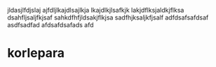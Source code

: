 jldasjlfdjslaj
ajfdljlkajdlsajlkja
lkajdlkjlsafkjk
lakjdflksjaldkjflksa
dsahfljsaljfkjsaf
sahkdfhfjldsakjflkjsa
sadfhjksaljkfjsalf
adfdsafsafdsaf
asdfsadfad
afdsafdsafads
afd
# korlepara
